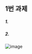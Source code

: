 ## 1번 과제

##### 1.

##### 2.
![image](https://user-images.githubusercontent.com/80961350/117544542-f93df880-b05c-11eb-9f6b-02642cab8b53.png)
